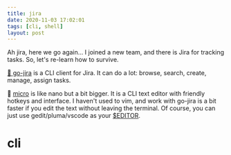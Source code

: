 ```yaml
---
title: jira
date: 2020-11-03 17:02:01
tags: [cli, shell]
layout: post
---
```


Ah jira, here we go again... I joined a new team, and there is Jira for tracking tasks. So, let's re-learn how to survive.

[🐚 go-jira](https://github.com/go-jira/jira) is a CLI client for Jira. It can do a lot: browse, search, create, manage, assign tasks.

🐚 [micro](https://github.com/zyedidia/micro) is like nano but a bit bigger. It is a CLI text editor with friendly hotkeys and interface. I haven't used to vim, and work with go-jira is a bit faster if you edit the text without leaving the terminal. Of course, you can just use gedit/pluma/vscode as your [$EDITOR](https://unix.stackexchange.com/a/77091).

# cli
